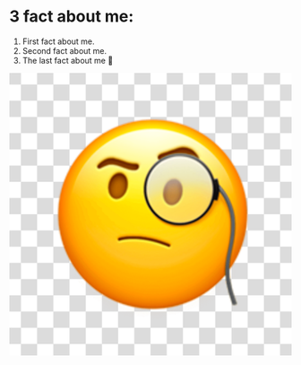 # 3 fact about me:
1. First fact about me.
2. Second fact about me.
3. The last fact about me 🤔

![is's me](itsme.png)